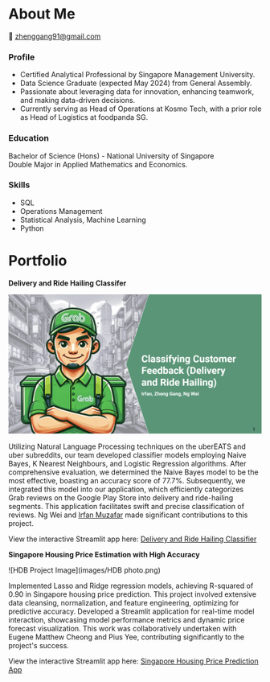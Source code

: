 # About Me

📧 zhenggang91@gmail.com

### Profile
- Certified Analytical Professional by Singapore Management University.
- Data Science Graduate (expected May 2024) from General Assembly.
- Passionate about leveraging data for innovation, enhancing teamwork, and making data-driven decisions.
- Currently serving as Head of Operations at Kosmo Tech, with a prior role as Head of Logistics at foodpanda SG.

### Education

Bachelor of Science (Hons) - National University of Singapore  
Double Major in Applied Mathematics and Economics.

### Skills

- SQL
- Operations Management
- Statistical Analysis, Machine Learning
- Python

# Portfolio

**Delivery and Ride Hailing Classifer**

![Grab Project Image](images/grab.png)

Utilizing Natural Language Processing techniques on the uberEATS and uber subreddits, our team developed classifier models employing Naive Bayes, K Nearest Neighbours, and Logistic Regression algorithms. After comprehensive evaluation, we determined the Naive Bayes model to be the most effective, boasting an accuracy score of 77.7%. Subsequently, we integrated this model into our application, which efficiently categorizes Grab reviews on the Google Play Store into delivery and ride-hailing segments. This application facilitates swift and precise classification of reviews. Ng Wei and [Irfan Muzafar](https://irfanmuzafar.github.io/) made significant contributions to this project.

View the interactive Streamlit app here: [Delivery and Ride Hailing Classifier](https://dsi-42-project3-nhd8nmmbaulvgavhcbsoky.streamlit.app/)

**Singapore Housing Price Estimation with High Accuracy**

![HDB Project Image](images/HDB photo.png)

Implemented Lasso and Ridge regression models, achieving R-squared of 0.90 in Singapore housing price prediction. This project involved extensive data cleansing, normalization, and feature engineering, optimizing for predictive accuracy. Developed a Streamlit application for real-time model interaction, showcasing model performance metrics and dynamic price forecast visualization. This work was collaboratively undertaken with Eugene Matthew Cheong and Pius Yee, contributing significantly to the project's success.

View the interactive Streamlit app here: [Singapore Housing Price Prediction App](https://housepricepredmaster-mz37suvhp8fcmtsfpmsgka.streamlit.app/)


